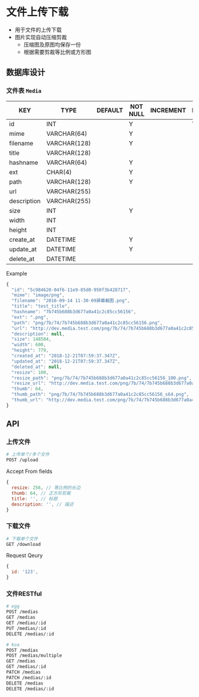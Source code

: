# 文件上传下载

- 用于文件的上传下载
- 图片实现自动压缩剪裁
  - 压缩图及原图均保存一份
  - 根据需要剪裁等比例或方形图

## 数据库设计

### 文件表 `Media`

| KEY         | TYPE         | DEFAULT | NOT NULL | INCREMENT | PRIMARY | FOREIGN | REMARK |
|-------------|--------------|---------|----------|-----------|---------|---------|--------|
| id          | INT          |         | Y        |           | Y       |         | UUID   |
| mime        | VARCHAR(64)  |         | Y        |           |         |         |        |
| filename    | VARCHAR(128) |         | Y        |           |         |         |        |
| title       | VARCHAR(128) |         |          |           |         |         |        |
| hashname    | VARCHAR(64)  |         | Y        |           |         |         |        |
| ext         | CHAR(4)      |         | Y        |           |         |         |        |
| path        | VARCHAR(128) |         | Y        |           |         |         |        |
| url         | VARCHAR(255) |         |          |           |         |         |        |
| description | VARCHAR(255) |         |          |           |         |         |        |
| size        | INT          |         | Y        |           |         |         |        |
| width       | INT          |         |          |           |         |         |        |
| height      | INT          |         |          |           |         |         |        |
| create_at   | DATETIME     |         | Y        |           |         |         |        |
| update_at   | DATETIME     |         | Y        |           |         |         |        |
| delete_at   | DATETIME     |         |          |           |         |         |        |

Example

```js
{
  "id": "5c984620-04f6-11e9-85d0-950f3b428717",
  "mime": "image/png",
  "filename": "2016-09-14 11-30-09屏幕截图.png",
  "title": "test_title",
  "hashname": "7b745b688b3d677a0a41c2c85cc56156",
  "ext": ".png",
  "path": "png/7b/74/7b745b688b3d677a0a41c2c85cc56156.png",
  "url": "http://dev.media.test.com/png/7b/74/7b745b688b3d677a0a41c2c85cc56156.png",
  "description": null,
  "size": 148584,
  "width": 600,
  "height": 779,
  "created_at": "2018-12-21T07:59:37.347Z",
  "updated_at": "2018-12-21T07:59:37.347Z",
  "deleted_at": null,
  "resize": 100,
  "resize_path": "png/7b/74/7b745b688b3d677a0a41c2c85cc56156_100.png",
  "resize_url": "http://dev.media.test.com/png/7b/74/7b745b688b3d677a0a41c2c85cc56156_100.png",
  "thumb": 64,
  "thumb_path": "png/7b/74/7b745b688b3d677a0a41c2c85cc56156_s64.png",
  "thumb_url": "http://dev.media.test.com/png/7b/74/7b745b688b3d677a0a41c2c85cc56156_s64.png",
}
```

## API

### 上传文件

```sh
# 上传单个/多个文件
POST /upload
```

Accept From fields

```js
{
  resize: 256, // 等比例的长边
  thumb: 64, // 正方形剪裁
  title: '', // 标题
  description: '', // 描述
}
```

### 下载文件

```sh
# 下载单个文件
GET /download
```

Request Qeury

```js
{
  id: '123',
}
```

### 文件RESTful

```sh
# egg
POST /medias
GET /medias
GET /medias/:id
PUT /medias/:id
DELETE /medias/:id

# koa
POST /medias
POST /medias/multiple
GET /medias
GET /medias/:id
PATCH /medias
PATCH /medias/:id
DELETE /medias
DELETE /medias/:id
```
